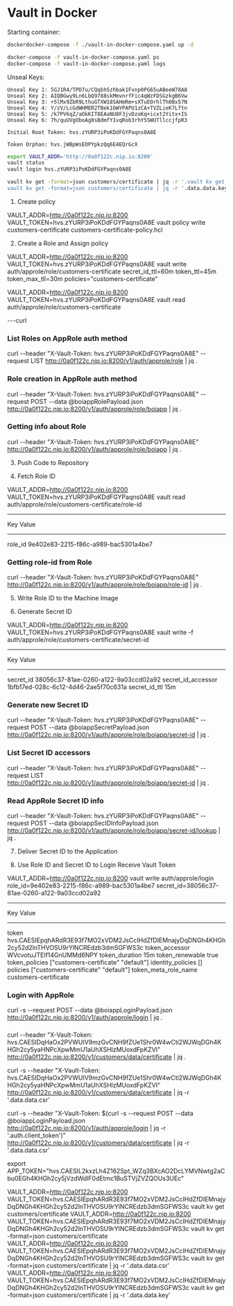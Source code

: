 # Vault in Docker

Starting container:

```sh
dockerdocker-compose -f ./vault-in-docker-compose.yaml up -d

docker-compose -f vault-in-docker-compose.yaml ps
docker-compose -f vault-in-docker-compose.yaml logs
```

Unseal Keys:

```
Unseal Key 1: 5GJ1R4/TPD7u/CQqbh5zhbak1Fxnp0PG65uABeeW78A8
Unseal Key 2: AIQBGwy9Ln6LbQ9788skMmvnrfFic4qWzFDSGzkgB6Vw
Unseal Key 3: +5lMx9ZbR9LthuGTXW18SAHmRm+sXTuEOrhlTh0Bx57N
Unseal Key 4: Y/zV/LcGdWHMER2TBek1bWYPAPU1zCA+TVZLieK7Lftn
Unseal Key 5: /k7PV6qZ/aOkKIT8EAaNU8F3jvDzoKq+icxt2Yitx+IS
Unseal Key 6: 7h/quUVgOboAg0sBdmfY1vqRob3rhY5SWUTllccjfpR3

Initial Root Token: hvs.zYURP3iPoKDdFGYPaqns0A8E

Token Orphan: hvs.jWBpWsEOPYpkzQq6E4EQrGcX
```

```sh
export VAULT_ADDR='http://0a0f122c.nip.io:8200'
vault status
vault login hvs.zYURP3iPoKDdFGYPaqns0A8E

vault kv get -format=json customers/certificate | jq -r '.vault kv get -format=json customers/certificate | jq -r '.data.data.csr'
vault kv get -format=json customers/certificate | jq -r '.data.data.key'
```

1) Create policy

VAULT_ADDR=http://0a0f122c.nip.io:8200 VAULT_TOKEN=hvs.zYURP3iPoKDdFGYPaqns0A8E vault policy write customers-certificate customers-certificate-policy.hcl

2) Create a Role and Assign policy

VAULT_ADDR=http://0a0f122c.nip.io:8200 VAULT_TOKEN=hvs.zYURP3iPoKDdFGYPaqns0A8E vault write auth/approle/role/customers-certificate secret_id_ttl=60m  token_ttl=45m  token_max_tll=30m  policies="customers-certificate"

VAULT_ADDR=http://0a0f122c.nip.io:8200 VAULT_TOKEN=hvs.zYURP3iPoKDdFGYPaqns0A8E vault read auth/approle/role/customers-certificate


---curl

### List Roles on AppRole auth method

curl --header "X-Vault-Token: hvs.zYURP3iPoKDdFGYPaqns0A8E" --request LIST http://0a0f122c.nip.io:8200/v1/auth/approle/role | jq .

### Role creation in AppRole auth method

curl --header "X-Vault-Token: hvs.zYURP3iPoKDdFGYPaqns0A8E" --request POST --data @boiappRolePayload.json http://0a0f122c.nip.io:8200/v1/auth/approle/role/boiapp | jq .

### Getting info about Role

curl --header "X-Vault-Token: hvs.zYURP3iPoKDdFGYPaqns0A8E" http://0a0f122c.nip.io:8200/v1/auth/approle/role/boiapp | jq .

3) Push Code to Repository

4) Fetch Role ID

VAULT_ADDR=http://0a0f122c.nip.io:8200 VAULT_TOKEN=hvs.zYURP3iPoKDdFGYPaqns0A8E vault read auth/approle/role/customers-certificate/role-id
________________
Key        Value
---        -----
role_id    9e402e83-2215-f86c-a989-bac5301a4be7

### Getting role-id from Role

curl --header "X-Vault-Token: hvs.zYURP3iPoKDdFGYPaqns0A8E" http://0a0f122c.nip.io:8200/v1/auth/approle/role/boiapp/role-id | jq .

5) Write Role ID to the Machine Image

6) Generate Secret ID

VAULT_ADDR=http://0a0f122c.nip.io:8200 VAULT_TOKEN=hvs.zYURP3iPoKDdFGYPaqns0A8E vault write -f auth/approle/role/customers-certificate/secret-id
___________________________
Key                   Value
---                   -----
secret_id             38056c37-81ae-0260-a122-9a03ccd02a92
secret_id_accessor    1bfb17ed-028c-6c12-4d46-2ae5f70c631a
secret_id_ttl         15m

### Generate new Secret ID

curl --header "X-Vault-Token: hvs.zYURP3iPoKDdFGYPaqns0A8E" --request POST --data @boiappSecretPayload.json http://0a0f122c.nip.io:8200/v1/auth/approle/role/boiapp/secret-id | jq .

### List Secret ID accessors

curl --header "X-Vault-Token: hvs.zYURP3iPoKDdFGYPaqns0A8E" --request LIST http://0a0f122c.nip.io:8200/v1/auth/approle/role/boiapp/secret-id | jq .

### Read AppRole Secret ID info

curl --header "X-Vault-Token: hvs.zYURP3iPoKDdFGYPaqns0A8E" --request POST --data @boiappSecIDInfoPayload.json http://0a0f122c.nip.io:8200/v1/auth/approle/role/boiapp/secret-id/lookup | jq .


7) Deliver Secret ID to the Application


8) Use Role ID and Secret ID to Login
   Receive Vault Token

VAULT_ADDR=http://0a0f122c.nip.io:8200 vault write auth/approle/login role_id=9e402e83-2215-f86c-a989-bac5301a4be7 secret_id=38056c37-81ae-0260-a122-9a03ccd02a92
_____________________________
Key                     Value
---                     -----
token                   hvs.CAESIEpqhARdR3E93f7MO2xVDM2JsCcIHdZfDIEMnajyDqDNGh4KHGh2cy52d2lnTHVOSU9rYlNCREdzb3dmSGFWS3c
token_accessor          WVcvotuJTElf14GnUMMd6NPY
token_duration          15m
token_renewable         true
token_policies          ["customers-certificate" "default"]
identity_policies       []
policies                ["customers-certificate" "default"]
token_meta_role_name    customers-certificate

### Login with AppRole

curl -s --request POST --data @boiappLoginPayload.json http://0a0f122c.nip.io:8200/v1/auth/approle/login | jq .

### 

curl --header "X-Vault-Token: hvs.CAESIDqHaOx2PVWUIV9mzGvCNH9fZUe1Shr0W4wCti2WJWqDGh4KHGh2cy5yaHNPcXpwMmU1aUhXSHlzMUoxdFpKZVI" http://0a0f122c.nip.io:8200/v1/customers/data/certificate | jq .

curl -s --header "X-Vault-Token: hvs.CAESIDqHaOx2PVWUIV9mzGvCNH9fZUe1Shr0W4wCti2WJWqDGh4KHGh2cy5yaHNPcXpwMmU1aUhXSHlzMUoxdFpKZVI" http://0a0f122c.nip.io:8200/v1/customers/data/certificate | jq -r '.data.data.csr'


curl -s --header "X-Vault-Token: $(curl -s --request POST --data @boiappLoginPayload.json http://0a0f122c.nip.io:8200/v1/auth/approle/login | jq -r '.auth.client_token')" http://0a0f122c.nip.io:8200/v1/customers/data/certificate | jq -r '.data.data.csr'





export APP_TOKEN="hvs.CAESIL2kxzLh4Z162Spt_WZq3BXcAO2DcLYMVNwtg2aCbu0EGh4KHGh2cy5jVzdWdlF0dEtmc1BuSTVjZVZQOUs3UEc"

VAULT_ADDR=http://0a0f122c.nip.io:8200 VAULT_TOKEN=hvs.CAESIEpqhARdR3E93f7MO2xVDM2JsCcIHdZfDIEMnajyDqDNGh4KHGh2cy52d2lnTHVOSU9rYlNCREdzb3dmSGFWS3c vault kv get customers/certificate
VAULT_ADDR=http://0a0f122c.nip.io:8200 VAULT_TOKEN=hvs.CAESIEpqhARdR3E93f7MO2xVDM2JsCcIHdZfDIEMnajyDqDNGh4KHGh2cy52d2lnTHVOSU9rYlNCREdzb3dmSGFWS3c vault kv get -format=json customers/certificate
VAULT_ADDR=http://0a0f122c.nip.io:8200 VAULT_TOKEN=hvs.CAESIEpqhARdR3E93f7MO2xVDM2JsCcIHdZfDIEMnajyDqDNGh4KHGh2cy52d2lnTHVOSU9rYlNCREdzb3dmSGFWS3c vault kv get -format=json customers/certificate | jq -r '.data.data.csr'
VAULT_ADDR=http://0a0f122c.nip.io:8200 VAULT_TOKEN=hvs.CAESIEpqhARdR3E93f7MO2xVDM2JsCcIHdZfDIEMnajyDqDNGh4KHGh2cy52d2lnTHVOSU9rYlNCREdzb3dmSGFWS3c vault kv get -format=json customers/certificate | jq -r '.data.data.key'


